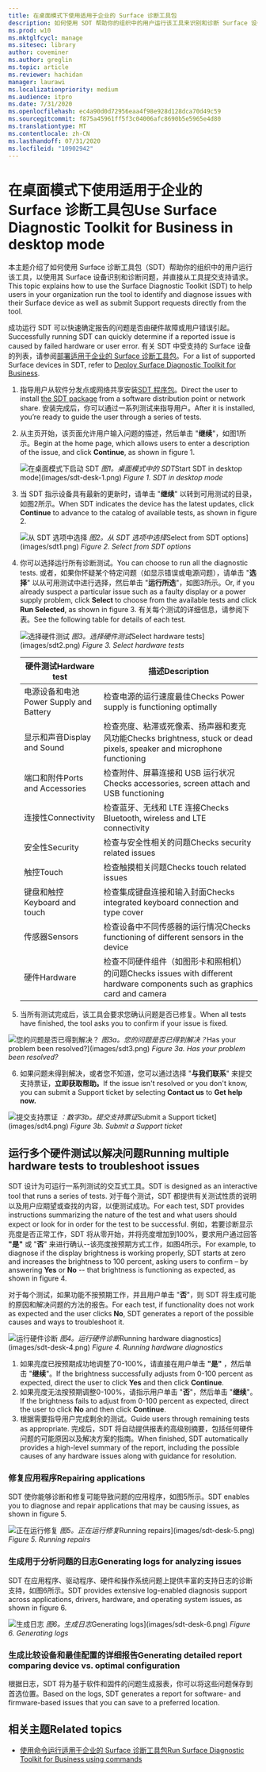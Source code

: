 ```yaml
---
title: 在桌面模式下使用适用于企业的 Surface 诊断工具包
description: 如何使用 SDT 帮助你的组织中的用户运行该工具来识别和诊断 Surface 设备的问题，并直接从工具提交支持请求。
ms.prod: w10
ms.mktglfcycl: manage
ms.sitesec: library
author: coveminer
ms.author: greglin
ms.topic: article
ms.reviewer: hachidan
manager: laurawi
ms.localizationpriority: medium
ms.audience: itpro
ms.date: 7/31/2020
ms.openlocfilehash: ec4a90d0d72956eaa4f98e928d128dca70d49c59
ms.sourcegitcommit: f875a45961ff5f3c04006afc8690b5e5965e4d80
ms.translationtype: MT
ms.contentlocale: zh-CN
ms.lasthandoff: 07/31/2020
ms.locfileid: "10902942"
---
```

# <span data-ttu-id="f54e1-103">在桌面模式下使用适用于企业的 Surface 诊断工具包</span><span class="sxs-lookup"><span data-stu-id="f54e1-103">Use Surface Diagnostic Toolkit for Business in desktop mode</span></span>

<span data-ttu-id="f54e1-104">本主题介绍了如何使用 Surface 诊断工具包（SDT）帮助你的组织中的用户运行该工具，以使用其 Surface 设备识别和诊断问题，并直接从工具提交支持请求。</span><span class="sxs-lookup"><span data-stu-id="f54e1-104">This topic explains how to use the Surface Diagnostic Toolkit (SDT) to help users in your organization run the tool to identify and diagnose issues with their Surface device as well as submit Support requests directly from the tool.</span></span> 

<span data-ttu-id="f54e1-105">成功运行 SDT 可以快速确定报告的问题是否由硬件故障或用户错误引起。</span><span class="sxs-lookup"><span data-stu-id="f54e1-105">Successfully running SDT can quickly determine if a reported issue is caused by failed hardware or user error.</span></span> <span data-ttu-id="f54e1-106">有关 SDT 中受支持的 Surface 设备的列表，请参阅[部署适用于企业的 Surface 诊断工具包](surface-diagnostic-toolkit-business.md)。</span><span class="sxs-lookup"><span data-stu-id="f54e1-106">For a list of supported Surface devices in SDT, refer to [Deploy Surface Diagnostic Toolkit for Business](surface-diagnostic-toolkit-business.md).</span></span>


1. <span data-ttu-id="f54e1-107">指导用户从软件分发点或网络共享安装[SDT 程序包](surface-diagnostic-toolkit-business.md#create-custom-sdt)。</span><span class="sxs-lookup"><span data-stu-id="f54e1-107">Direct the user to install [the SDT package](surface-diagnostic-toolkit-business.md#create-custom-sdt) from a software distribution point or network share.</span></span> <span data-ttu-id="f54e1-108">安装完成后，你可以通过一系列测试来指导用户。</span><span class="sxs-lookup"><span data-stu-id="f54e1-108">After it is installed, you’re ready to guide the user through a series of tests.</span></span> 

2. <span data-ttu-id="f54e1-109">从主页开始，该页面允许用户输入问题的描述，然后单击 "**继续**"，如图1所示。</span><span class="sxs-lookup"><span data-stu-id="f54e1-109">Begin at the home page, which allows users to enter a description of the issue, and click **Continue**, as shown in figure 1.</span></span>

    ![<span data-ttu-id="f54e1-110">在桌面模式下启动 SDT ](images/sdt-desk-1.png)
 *图1。桌面模式中的 SDT*</span><span class="sxs-lookup"><span data-stu-id="f54e1-110">Start SDT in desktop mode](images/sdt-desk-1.png)
*Figure 1. SDT in desktop mode*</span></span>

3. <span data-ttu-id="f54e1-111">当 SDT 指示设备具有最新的更新时，请单击 "**继续**" 以转到可用测试的目录，如图2所示。</span><span class="sxs-lookup"><span data-stu-id="f54e1-111">When SDT indicates the device has the latest updates, click **Continue** to advance to the catalog of available tests, as shown in figure 2.</span></span>

    ![<span data-ttu-id="f54e1-112">从 SDT 选项中选择 ](images/sdt1.png)
 *图2。从 SDT 选项中选择*</span><span class="sxs-lookup"><span data-stu-id="f54e1-112">Select from SDT options](images/sdt1.png)
*Figure 2. Select from SDT options*</span></span>

4. <span data-ttu-id="f54e1-113">你可以选择运行所有诊断测试。</span><span class="sxs-lookup"><span data-stu-id="f54e1-113">You can choose to run all the diagnostic tests.</span></span> <span data-ttu-id="f54e1-114">或者，如果你怀疑某个特定问题（如显示错误或电源问题），请单击 "**选择**" 以从可用测试中进行选择，然后单击 "**运行所选**"，如图3所示。</span><span class="sxs-lookup"><span data-stu-id="f54e1-114">Or, if you already suspect a particular issue such as a faulty display or a power supply problem, click **Select** to choose from the available tests and click **Run Selected**, as shown in figure 3.</span></span> <span data-ttu-id="f54e1-115">有关每个测试的详细信息，请参阅下表。</span><span class="sxs-lookup"><span data-stu-id="f54e1-115">See the following table for details of each test.</span></span> 

    ![<span data-ttu-id="f54e1-116">选择硬件测试 ](images/sdt2.png)
 *图3。选择硬件测试*</span><span class="sxs-lookup"><span data-stu-id="f54e1-116">Select hardware tests](images/sdt2.png)
*Figure 3. Select hardware tests*</span></span>

    <span data-ttu-id="f54e1-117">硬件测试</span><span class="sxs-lookup"><span data-stu-id="f54e1-117">Hardware test</span></span> | <span data-ttu-id="f54e1-118">描述</span><span class="sxs-lookup"><span data-stu-id="f54e1-118">Description</span></span>
    --- | ---
    <span data-ttu-id="f54e1-119">电源设备和电池</span><span class="sxs-lookup"><span data-stu-id="f54e1-119">Power Supply and Battery</span></span> |  <span data-ttu-id="f54e1-120">检查电源的运行速度最佳</span><span class="sxs-lookup"><span data-stu-id="f54e1-120">Checks Power supply is functioning optimally</span></span>
    <span data-ttu-id="f54e1-121">显示和声音</span><span class="sxs-lookup"><span data-stu-id="f54e1-121">Display and Sound</span></span>   | <span data-ttu-id="f54e1-122">检查亮度、粘滞或死像素、扬声器和麦克风功能</span><span class="sxs-lookup"><span data-stu-id="f54e1-122">Checks brightness, stuck or dead pixels, speaker and microphone functioning</span></span>
    <span data-ttu-id="f54e1-123">端口和附件</span><span class="sxs-lookup"><span data-stu-id="f54e1-123">Ports and Accessories</span></span>   | <span data-ttu-id="f54e1-124">检查附件、屏幕连接和 USB 运行状况</span><span class="sxs-lookup"><span data-stu-id="f54e1-124">Checks accessories, screen attach and USB functioning</span></span>
    <span data-ttu-id="f54e1-125">连接性</span><span class="sxs-lookup"><span data-stu-id="f54e1-125">Connectivity</span></span> |  <span data-ttu-id="f54e1-126">检查蓝牙、无线和 LTE 连接</span><span class="sxs-lookup"><span data-stu-id="f54e1-126">Checks Bluetooth, wireless and LTE connectivity</span></span>
    <span data-ttu-id="f54e1-127">安全性</span><span class="sxs-lookup"><span data-stu-id="f54e1-127">Security</span></span>    | <span data-ttu-id="f54e1-128">检查与安全性相关的问题</span><span class="sxs-lookup"><span data-stu-id="f54e1-128">Checks security related issues</span></span>
    <span data-ttu-id="f54e1-129">触控</span><span class="sxs-lookup"><span data-stu-id="f54e1-129">Touch</span></span>   | <span data-ttu-id="f54e1-130">检查触摸相关问题</span><span class="sxs-lookup"><span data-stu-id="f54e1-130">Checks touch related issues</span></span>
    <span data-ttu-id="f54e1-131">键盘和触控</span><span class="sxs-lookup"><span data-stu-id="f54e1-131">Keyboard and touch</span></span> |    <span data-ttu-id="f54e1-132">检查集成键盘连接和输入封面</span><span class="sxs-lookup"><span data-stu-id="f54e1-132">Checks integrated keyboard connection and type cover</span></span>
    <span data-ttu-id="f54e1-133">传感器</span><span class="sxs-lookup"><span data-stu-id="f54e1-133">Sensors</span></span> | <span data-ttu-id="f54e1-134">检查设备中不同传感器的运行情况</span><span class="sxs-lookup"><span data-stu-id="f54e1-134">Checks functioning of different sensors in the device</span></span>
    <span data-ttu-id="f54e1-135">硬件</span><span class="sxs-lookup"><span data-stu-id="f54e1-135">Hardware</span></span> |  <span data-ttu-id="f54e1-136">检查不同硬件组件（如图形卡和照相机）的问题</span><span class="sxs-lookup"><span data-stu-id="f54e1-136">Checks issues with different hardware components such as graphics card and camera</span></span>

5. <span data-ttu-id="f54e1-137">当所有测试完成后，该工具会要求您确认问题是否已修复。</span><span class="sxs-lookup"><span data-stu-id="f54e1-137">When all tests have finished, the tool asks you to confirm if your issue is fixed.</span></span> 

 ![<span data-ttu-id="f54e1-138">您的问题是否已得到解决？ ](images/sdt3.png)
*图3a。您的问题是否已得到解决？*</span><span class="sxs-lookup"><span data-stu-id="f54e1-138">Has your problem been resolved?](images/sdt3.png)
*Figure 3a. Has your problem been resolved?*</span></span>

6. <span data-ttu-id="f54e1-139">如果问题未得到解决，或者您不知道，您可以通过选择 "**与我们联系**" 来提交支持票证，**立即获取帮助。**</span><span class="sxs-lookup"><span data-stu-id="f54e1-139">If the issue isn't resolved or you don't know, you can submit a Support ticket by selecting **Contact us** to **Get help now.**</span></span>
 
 ![<span data-ttu-id="f54e1-140">提交支持票证 ](images/sdt4.png)
 *：数字3b。提交支持票证*</span><span class="sxs-lookup"><span data-stu-id="f54e1-140">Submit a Support ticket](images/sdt4.png)
*Figure 3b. Submit a Support ticket*</span></span>

<span id="multiple" />

## <span data-ttu-id="f54e1-141">运行多个硬件测试以解决问题</span><span class="sxs-lookup"><span data-stu-id="f54e1-141">Running multiple hardware tests to troubleshoot issues</span></span>

<span data-ttu-id="f54e1-142">SDT 设计为可运行一系列测试的交互式工具。</span><span class="sxs-lookup"><span data-stu-id="f54e1-142">SDT is designed as an interactive tool that runs a series of tests.</span></span> <span data-ttu-id="f54e1-143">对于每个测试，SDT 都提供有关测试性质的说明以及用户应期望或查找的内容，以便测试成功。</span><span class="sxs-lookup"><span data-stu-id="f54e1-143">For each test, SDT provides instructions summarizing  the nature of the test and what users should expect or look for in order for the test to be successful.</span></span> <span data-ttu-id="f54e1-144">例如，若要诊断显示亮度是否正常工作，SDT 将从零开始，并将亮度增加到100%，要求用户通过回答 **"是"** 或 "**否**" 来进行确认--该亮度按预期方式工作，如图4所示。</span><span class="sxs-lookup"><span data-stu-id="f54e1-144">For example, to diagnose if the display brightness is working properly, SDT starts at zero and increases the brightness to 100 percent, asking users to confirm – by answering **Yes** or **No** -- that brightness is functioning as expected, as shown in figure 4.</span></span> 

<span data-ttu-id="f54e1-145">对于每个测试，如果功能不按预期工作，并且用户单击 "**否**"，则 SDT 将生成可能的原因和解决问题的方法的报告。</span><span class="sxs-lookup"><span data-stu-id="f54e1-145">For each test, if functionality does not work as expected and the user clicks **No**, SDT generates a report of the possible causes and ways to troubleshoot it.</span></span> 

![<span data-ttu-id="f54e1-146">运行硬件诊断 ](images/sdt-desk-4.png)
 *图4。运行硬件诊断*</span><span class="sxs-lookup"><span data-stu-id="f54e1-146">Running hardware diagnostics](images/sdt-desk-4.png)
*Figure 4. Running hardware diagnostics*</span></span>

1. <span data-ttu-id="f54e1-147">如果亮度已按预期成功地调整了0-100%，请直接在用户单击 **"是"** ，然后单击 "**继续**"。</span><span class="sxs-lookup"><span data-stu-id="f54e1-147">If the brightness successfully adjusts from 0-100 percent as expected, direct the user to click **Yes** and then click **Continue**.</span></span> 
2. <span data-ttu-id="f54e1-148">如果亮度无法按预期调整0-100%，请指示用户单击 "**否**"，然后单击 "**继续**"。</span><span class="sxs-lookup"><span data-stu-id="f54e1-148">If the brightness fails to adjust from 0-100 percent as expected, direct the user to click **No** and then click **Continue**.</span></span> 
3. <span data-ttu-id="f54e1-149">根据需要指导用户完成剩余的测试。</span><span class="sxs-lookup"><span data-stu-id="f54e1-149">Guide users through remaining tests as appropriate.</span></span> <span data-ttu-id="f54e1-150">完成后，SDT 将自动提供报表的高级别摘要，包括任何硬件问题的可能原因以及解决方案的指南。</span><span class="sxs-lookup"><span data-stu-id="f54e1-150">When finished, SDT automatically provides a high-level summary of the report, including the possible causes of any hardware issues along with guidance for resolution.</span></span>


### <span data-ttu-id="f54e1-151">修复应用程序</span><span class="sxs-lookup"><span data-stu-id="f54e1-151">Repairing applications</span></span>

<span data-ttu-id="f54e1-152">SDT 使你能够诊断和修复可能导致问题的应用程序，如图5所示。</span><span class="sxs-lookup"><span data-stu-id="f54e1-152">SDT enables you to diagnose and repair applications that may be causing issues, as shown in figure 5.</span></span>

![<span data-ttu-id="f54e1-153">正在运行修复 ](images/sdt-desk-5.png)
 *图5。正在运行修复*</span><span class="sxs-lookup"><span data-stu-id="f54e1-153">Running repairs](images/sdt-desk-5.png)
*Figure 5. Running repairs*</span></span>
<span id="logs" />

### <span data-ttu-id="f54e1-154">生成用于分析问题的日志</span><span class="sxs-lookup"><span data-stu-id="f54e1-154">Generating logs for analyzing issues</span></span> 

<span data-ttu-id="f54e1-155">SDT 在应用程序、驱动程序、硬件和操作系统问题上提供丰富的支持日志的诊断支持，如图6所示。</span><span class="sxs-lookup"><span data-stu-id="f54e1-155">SDT provides extensive log-enabled diagnosis support across applications, drivers, hardware, and operating system issues, as shown in figure 6.</span></span>

![<span data-ttu-id="f54e1-156">生成日志 ](images/sdt-desk-6.png)
 *图6。生成日志*</span><span class="sxs-lookup"><span data-stu-id="f54e1-156">Generating logs](images/sdt-desk-6.png)
*Figure 6. Generating logs*</span></span>

<span id="detailed-report" />

### <span data-ttu-id="f54e1-157">生成比较设备和最佳配置的详细报告</span><span class="sxs-lookup"><span data-stu-id="f54e1-157">Generating detailed report comparing device vs. optimal configuration</span></span>

<span data-ttu-id="f54e1-158">根据日志，SDT 将为基于软件和固件的问题生成报表，你可以将这些问题保存到首选位置。</span><span class="sxs-lookup"><span data-stu-id="f54e1-158">Based on the logs, SDT generates a report for software- and firmware-based issues that you can save to a preferred location.</span></span>

## <span data-ttu-id="f54e1-159">相关主题</span><span class="sxs-lookup"><span data-stu-id="f54e1-159">Related topics</span></span>

- [<span data-ttu-id="f54e1-160">使用命令运行适用于企业的 Surface 诊断工具包</span><span class="sxs-lookup"><span data-stu-id="f54e1-160">Run Surface Diagnostic Toolkit for Business using commands</span></span>](surface-diagnostic-toolkit-command-line.md)

